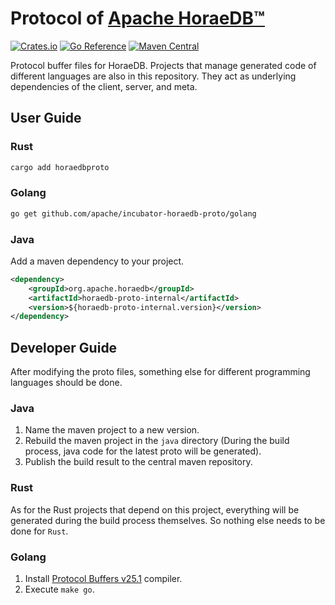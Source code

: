 # Protocol of [Apache HoraeDB™](https://github.com/apache/incubator-horaedb)

[![Crates.io](https://img.shields.io/crates/v/horaedbproto.svg)](https://crates.io/crates/horaedbproto)
[![Go Reference](https://pkg.go.dev/badge/github.com/apache/incubator-horaedb-proto.svg)](https://pkg.go.dev/github.com/apache/incubator-horaedb-proto)
[![Maven Central](https://img.shields.io/maven-central/v/org.apache.horaedb/horaedb-proto-internal.svg?logo=Apache+Maven&logoColor=blue)](https://central.sonatype.com/artifact/org.apache.horaedb/horaedb-proto-internal)

Protocol buffer files for HoraeDB. Projects that manage generated code of different languages are also in this repository. They act as underlying dependencies of the client, server, and meta.

## User Guide

### Rust

```sh
cargo add horaedbproto
```

### Golang

```sh
go get github.com/apache/incubator-horaedb-proto/golang
```

### Java

Add a maven dependency to your project.

```xml
<dependency>
    <groupId>org.apache.horaedb</groupId>
    <artifactId>horaedb-proto-internal</artifactId>
    <version>${horaedb-proto-internal.version}</version>
</dependency>
```

## Developer Guide

After modifying the proto files, something else for different programming languages should be done.

### Java

1. Name the maven project to a new version.
2. Rebuild the maven project in the `java` directory (During the build process, java code for the latest proto will be generated).
2. Publish the build result to the central maven repository.

### Rust

As for the Rust projects that depend on this project, everything will be generated during the build process themselves. So nothing else needs to be done for `Rust`.

### Golang

1. Install [Protocol Buffers v25.1](https://github.com/protocolbuffers/protobuf/releases/tag/v25.1) compiler.
2. Execute `make go`.
